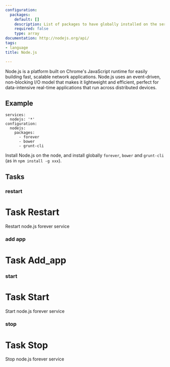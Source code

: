 ```yaml
---
configuration:
  packages:
    default: []
    description: List of packages to have globally installed on the server
    required: false
    type: array
documentation: http://nodejs.org/api/
tags:
- language
title: Node.js

---
```

Node.js is a platform built on Chrome's JavaScript runtime for easily building fast, scalable network applications. Node.js uses an event-driven, non-blocking I/O model that makes it lightweight and efficient, perfect for data-intensive real-time applications that run across distributed devices.

## Example

    services:
      nodejs: '*'
    configuration:
      nodejs: 
        packages:
          - forever
          - bower
          - grunt-cli

Install Node.js on the node, and install globally `forever`, `bower` and `grunt-cli` (as in `npm install -g xxx`).
## Tasks
### restart
# Task Restart

Restart node.js forever service

### add app
# Task Add_app

### start
# Task Start

Start node.js forever service

### stop
# Task Stop

Stop node.js forever service
